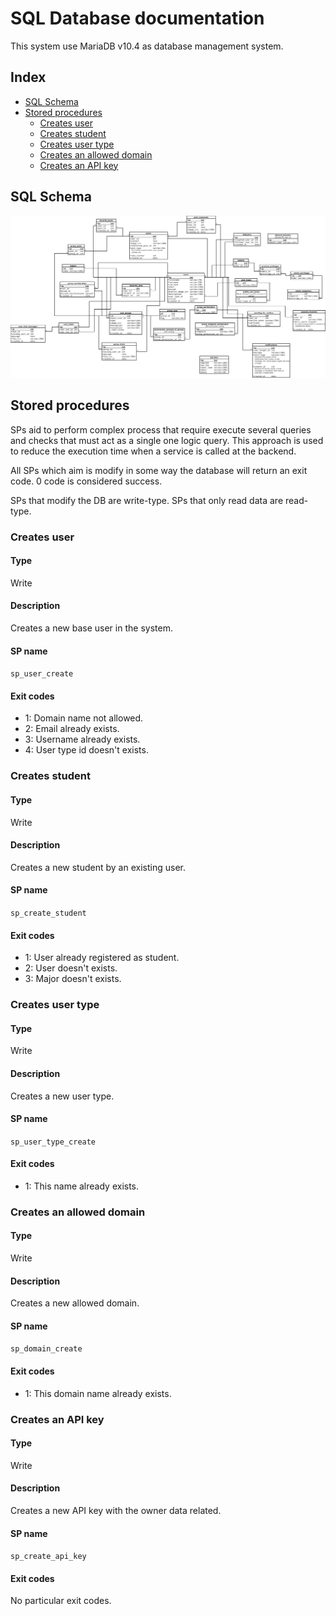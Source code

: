 # SQL Database documentation

This system use MariaDB v10.4 as database management system.

## Index

* [SQL Schema](#SQL-Schema)
* [Stored procedures](#Stored-procedures)
  * [Creates user](#Creates-user)
  * [Creates student](#Creates-student)
  * [Creates user type](#Creates-user-type)
  * [Creates an allowed domain](#Creates-an-allowed-domain)
  * [Creates an API key](#Creates-an-API-key)

## SQL Schema
![SQL Schema](diagrams/db.png)

## Stored procedures

SPs aid to perform complex process that require execute several queries and checks that must act as
a single one logic query. This approach is used to reduce the execution time when a service is called
at the backend.

All SPs which aim is modify in some way the database will return an exit code. 0 code is considered success.

SPs that modify the DB are write-type. SPs that only read data are read-type.

### Creates user

#### Type

Write

#### Description

Creates a new base user in the system.

#### SP name

`sp_user_create`

#### Exit codes

* 1: Domain name not allowed.
* 2: Email already exists.
* 3: Username already exists.
* 4: User type id doesn't exists.

### Creates student

#### Type

Write

#### Description

Creates a new student by an existing user.

#### SP name

`sp_create_student`

#### Exit codes

* 1: User already registered as student.
* 2: User doesn't exists.
* 3: Major doesn't exists.

### Creates user type

#### Type

Write

#### Description

Creates a new user type.

#### SP name

`sp_user_type_create`

#### Exit codes

* 1: This name already exists.

### Creates an allowed domain

#### Type

Write

#### Description

Creates a new allowed domain.

#### SP name

`sp_domain_create`

#### Exit codes

* 1: This domain name already exists.

### Creates an API key

#### Type

Write

#### Description

Creates a new API key with the owner data related.

#### SP name

`sp_create_api_key`

#### Exit codes

No particular exit codes.
